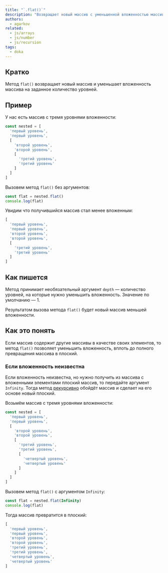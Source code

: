 ```yaml
---
title: "`.flat()`"
description: "Возвращает новый массив с уменьшенной вложенностью массива на заданное количество уровней."
authors:
  - agarkov
related:
  - js/arrays
  - js/number
  - js/recursion
tags:
  - doka
---
```


## Кратко

Метод `flat()` возвращает новый массив и уменьшает вложенность массива на заданное количество уровней.

## Пример

У нас есть массив с тремя уровнями вложенности:

```js
const nested = [
  'первый уровень',
  'первый уровень',
  [
    'второй уровень',
    'второй уровень',
    [
      'третий уровень',
      'третий уровень'
    ]
  ]
]
```

Вызовем метод `flat()` без аргументов:

```js
const flat = nested.flat()
console.log(flat)
```

Увидим что получившийся массив стал менее вложенным:

```js
[
  'первый уровень',
  'первый уровень',
  'второй уровень',
  'второй уровень',
  [
    'третий уровень',
    'третий уровень'
  ]
]
```

## Как пишется

Метод принимает необязательный аргумент `depth` — количество уровней, на которые нужно уменьшить вложенность. Значение по умолчанию — 1.

Результатом вызова метода `flat()` будет новый массив меньшей вложенности.

## Как это понять

Если массив содержит другие массивы в качестве своих элементов, то метод `flat()` позволяет уменьшить вложенность, вплоть до полного превращения массива в плоский.

### Если вложенность неизвестна

Если вложенность неизвестна, но нужно получить из массива с вложенными элементами плоский массив, то передайте аргумент `Infinity`. Тогда метод [рекурсивно](/js/recursion/) обойдёт массив и сделает на его основе новый плоский.

Возьмём массив с тремя уровнями вложенности:

```js
const nested = [
  'первый уровень',
  'первый уровень',
  [
    'второй уровень',
    'второй уровень',
    [
      'третий уровень',
      'третий уровень',
      [
        'четвертый уровень',
        'четвертый уровень'
      ]
    ]
  ]
]
```

Вызовем метод `flat()` с аргументом `Infinity`:

```js
const flat = nested.flat(Infinity)
console.log(flat)
```

Тогда массив превратится в плоский:

```js
[
  'первый уровень',
  'первый уровень',
  'второй уровень',
  'второй уровень',
  'третий уровень',
  'третий уровень',
  'четвертый уровень',
  'четвертый уровень'
]
```

